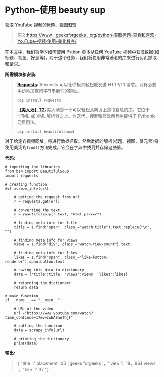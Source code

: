 # Python–使用 beauty sup

获取 YouTube 视频的标题、视图和赞

> 原文:[https://www . geeksforgeeks . org/python-获取标题-查看和喜欢-YouTube-视频-使用-美化程序/](https://www.geeksforgeeks.org/python-obtain-title-views-and-likes-of-youtube-video-using-beautifulsoup/)

在本文中，我们将学习如何使用 Python 脚本从任何 YouTube 视频中获取数据(如标题、视图、好恶等)。对于这个任务，我们将使用非常著名的库来进行网页抓取和请求。

**所需模块和安装:**

> **[Requests](https://www.geeksforgeeks.org/python-requests-tutorial/):**
> Requests 可以让你极其轻松地发送 HTTP/1.1 请求。没有必要手动添加查询字符串到你的网址。
> 
> ```
> pip install requests
> ```
> 
> **[【美人汤】T2:](https://www.geeksforgeeks.org/implementing-web-scraping-python-beautiful-soup/)**
> 美人汤是一个可以轻松从网页上抓取信息的库。它位于 HTML 或 XML 解析器之上，为迭代、搜索和修改解析树提供了 Pythonic 习惯用法。
> 
> ```
> pip install beautifulsoup4
> ```

对于给定的视频网址，将进行数据抓取。然后数据的解析(标题、视图、赞元素)将使用美汤的`find()`方法完成。它会在字典中找到并存储这些值。

**代码:**

```
# importing the libraries
from bs4 import BeautifulSoup
import requests

# creating function
def scrape_info(url):

    # getting the request from url
    r = requests.get(url)

    # converting the text
    s = BeautifulSoup(r.text, "html.parser")

    # finding meta info for title
    title = s.find("span", class_="watch-title").text.replace("\n", "")

    # finding meta info for views
    views = s.find("div", class_="watch-view-count").text

    # finding meta info for likes
    likes = s.find("span", class_="like-button-renderer").span.button.text

    # saving this data in dictionary
    data = {'title':title, 'views':views, 'likes':likes}

    # returning the dictionary
    return data

# main function
if __name__ == "__main__":

    # URL of the video
    url ="https://www.youtube.com/watch?time_continue=17&v=2wEA8nuThj8"

    # calling the function
    data = scrape_info(url)

    # printing the dictionary
    print(data)
```

**输出:**

> { ' title ':' placement 100 | geeks forgeeks '，' view ':' 18，964 views '，' like ':' 37 ' }